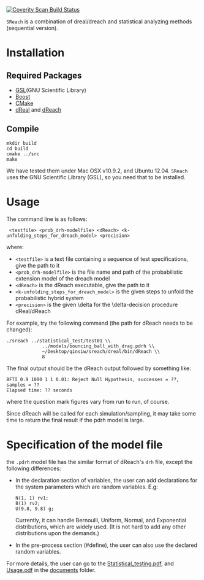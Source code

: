 <a href="https://scan.coverity.com/projects/1715">
  <img alt="Coverity Scan Build Status"
       src="https://scan.coverity.com/projects/1715/badge.svg"/>
</a>

``SReach`` is a combination of dreal/dreach and statistical analyzing methods (sequential version).

Installation
============

Required Packages
-----------------

 - [GSL](GNU Scientific Library)
 - [Boost]
 - [CMake]
 - [dReal] and [dReach]

[GSL]: http://www.gnu.org/software/gsl/
[Boost]: http://www.boost.org/
[CMake]: http://www.cmake.org/
[dReal]: http://dreal.cs.cmu.edu
[dReach]: http://dreal.cs.cmu.edu

Compile
-------

    mkdir build
    cd build
    cmake ../src
    make

We have tested them under Mac OSX v10.9.2, and Ubuntu 12.04.
``SReach`` uses the GNU Scientific Library (GSL), so you need that
to be installed.

Usage
=====

The command line is as follows:

     <testfile> <prob_drh-modelfile> <dReach> <k-unfolding_steps_for_dreach_model> <precision>

where:

 - ``<testfile>`` is a text file containing a sequence of test specifications, give the path to it
 - ``<prob_drh-modelfile>`` is the file name and path of the probabilistic extension model of the dreach model
 - ``<dReach>`` is the dReach executable, give the path to it
 - ``<k-unfolding_steps_for_dreach_model>`` is the given steps to unfold the probabilistic hybrid system
 - ``<precision>`` is the given \delta for the \delta-decision procedure dReal/dReach

For example, try the following command (the path for dReach needs to be changed):

    ./sreach ../statistical_test/test01 \\
                 ../models/bouncing_ball_with_drag.pdrh \\
                 ~/Desktop/qinsiw/sreach/dreal/bin/dReach \\
                 8

The final output should be the dReach output followed by something like:

    BFTI 0.9 1000 1 1 0.01: Reject Null Hypothesis, successes = ??, samples = ??
    Elapsed time: ?? seconds

where the question mark figures vary from run to run, of course.

Since dReach will be called for each simulation/sampling, it may take
some time to return the final result if the pdrh model is large.


Specification of the model file
===================================
the ``.pdrh`` model file has the similar format of dReach's ``drh``
file, except the following differences:

 - In the declaration section of variables, the user can add
   declarations for the system parameters which are random variables.
   E.g:

   ````
   N(1, 1) rv1;
   B(1) rv2;
   U(9.8, 9.8) g;
   ````
   Currently, it can handle Bernoulli, Uniform, Normal, and
   Exponential distributions, which are widely used. (It is not hard
   to add any other distributions upon the demands.)


 - In the pre-process section (#define), the user can also use the declared random variables.

For more details, the user can go to the [Statistical_testing.pdf][testing], and [Usage.pdf][usage] in the [documents][doc] folder.

[testing]: https://github.com/dreal/SReach/raw/master/documents/Statistical_testing.pdf
[usage]: https://github.com/dreal/SReach/raw/master/documents/Usage.pdf
[doc]: https://github.com/dreal/SReach/tree/master/documents
